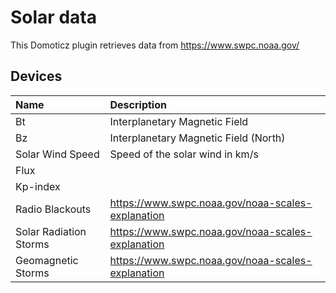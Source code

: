# Solar data
This Domoticz plugin retrieves data from https://www.swpc.noaa.gov/ 

## Devices
| Name                   | Description
| :---                   | :---
| Bt                     | Interplanetary Magnetic Field 
| Bz                     | Interplanetary Magnetic Field (North)
| Solar Wind Speed       | Speed of the solar wind in km/s
| Flux                   |
| Kp-index               |
| Radio Blackouts        | https://www.swpc.noaa.gov/noaa-scales-explanation
| Solar Radiation Storms | https://www.swpc.noaa.gov/noaa-scales-explanation
| Geomagnetic Storms     | https://www.swpc.noaa.gov/noaa-scales-explanation

